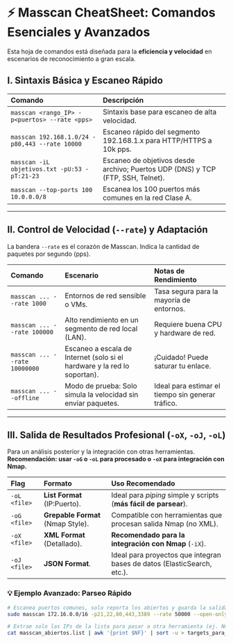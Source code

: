 # ⚡ Masscan CheatSheet: Comandos Esenciales y Avanzados

Esta hoja de comandos está diseñada para la **eficiencia y velocidad** en escenarios de reconocimiento a gran escala.

## I. Sintaxis Básica y Escaneo Rápido

| Comando | Descripción |
| :--- | :--- |
| `masscan <rango_IP> -p<puertos> --rate <pps>` | Sintaxis base para escaneo de alta velocidad. |
| `masscan 192.168.1.0/24 -p80,443 --rate 10000` | Escaneo rápido del segmento 192.168.1.x para HTTP/HTTPS a 10k pps. |
| `masscan -iL objetivos.txt -pU:53 -pT:21-23` | Escaneo de objetivos desde archivo; Puertos UDP (DNS) y TCP (FTP, SSH, Telnet). |
| `masscan --top-ports 100 10.0.0.0/8` | Escanea los 100 puertos más comunes en la red Clase A. |

---

## II. Control de Velocidad (`--rate`) y Adaptación

La bandera `--rate` es el corazón de Masscan. Indica la cantidad de paquetes por segundo (pps).

| Comando | Escenario | Notas de Rendimiento |
| :--- | :--- | :--- |
| `masscan ... --rate 1000` | Entornos de red sensible o VMs. | Tasa segura para la mayoría de entornos. |
| `masscan ... --rate 100000` | Alto rendimiento en un segmento de red local (LAN). | Requiere buena CPU y hardware de red. |
| `masscan ... --rate 10000000` | Escaneo a escala de Internet (solo si el hardware y la red lo soportan). | ¡Cuidado! Puede saturar tu enlace. |
| `masscan ... --offline` | Modo de prueba: Solo simula la velocidad sin enviar paquetes. | Ideal para estimar el tiempo sin generar tráfico. |

---

## III. Salida de Resultados Profesional (`-oX`, `-oJ`, `-oL`)

Para un análisis posterior y la integración con otras herramientas. **Recomendación: usar `-oG` o `-oL` para procesado o `-oX` para integración con Nmap.**

| Flag | Formato | Uso Recomendado |
| :--- | :--- | :--- |
| `-oL <file>` | **List Format** (IP:Puerto). | Ideal para *piping* simple y scripts (**más fácil de parsear**). |
| `-oG <file>` | **Grepable Format** (Nmap Style). | Compatible con herramientas que procesan salida Nmap (no XML). |
| `-oX <file>` | **XML Format** (Detallado). | **Recomendado para la integración con Nmap** (`-iX`). |
| `-oJ <file>` | **JSON Format**. | Ideal para proyectos que integran bases de datos (ElasticSearch, etc.). |

### 💡 Ejemplo Avanzado: Parseo Rápido

```bash
# Escanea puertos comunes, solo reporta los abiertos y guarda la salida limpia.
sudo masscan 172.16.0.0/16 -p21,22,80,443,3389 --rate 50000 --open-only -oL masscan_abiertos.list

# Extrae solo las IPs de la lista para pasar a otra herramienta (ej. Nmap)
cat masscan_abiertos.list | awk '{print $NF}' | sort -u > targets_para_nmap.txt

```
